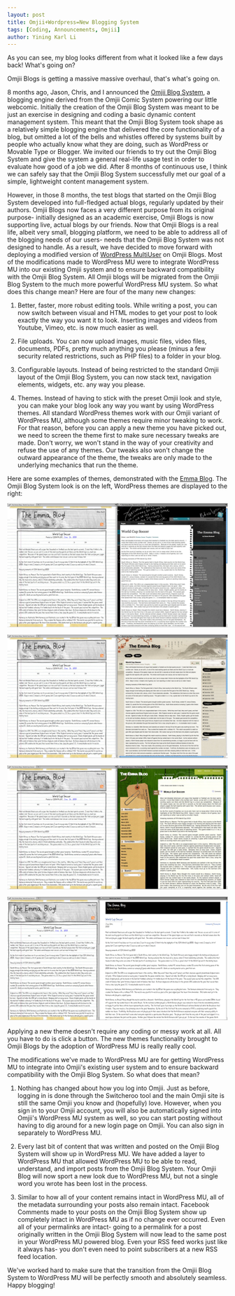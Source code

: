 ```yaml
---
layout: post
title: Omjii+Wordpress=New Blogging System
tags: [Coding, Announcements, Omjii]
author: Yining Karl Li
---
```


As you can see, my blog looks different from what it looked like a few days back! What's going on?

Omjii Blogs is getting a massive massive overhaul, that's what's going on.

8 months ago, Jason, Chris, and I announced the [Omjii Blog System](http://omjii.com/blog/karu/2009/10/31/omjii-blog-engine-preview/), a blogging engine derived from the Omjii Comic System powering our little webcomic. Initially the creation of the Omjii Blog System was meant to be just an exercise in designing and coding a basic dynamic content management system. This meant that the Omjii Blog System took shape as a relatively simple blogging engine that delivered the core functionality of a blog, but omitted a lot of the bells and whistles offered by systems built by people who actually know what they are doing, such as WordPress or Movable Type or Blogger. We invited our friends to try out the Omjii Blog System and give the system a general real-life usage test in order to evaluate how good of a job we did. After 8 months of continuous use, I think we can safely say that the Omjii Blog System successfully met our goal of a simple, lightweight content management system.

However, in those 8 months, the test blogs that started on the Omjii Blog System developed into full-fledged actual blogs, regularly updated by their authors. Omjii Blogs now faces a very different purpose from its original purpose- initially designed as an academic exercise, Omjii Blogs is now supporting live, actual blogs by our friends. Now that Omjii Blogs is a real life, albeit very small, blogging platform, we need to be able to address all of the blogging needs of our users- needs that the Omjii Blog System was not designed to handle. As a result, we have decided to move forward with deploying a modified version of [WordPress MultiUser](http://mu.wordpress.org/) on Omjii Blogs. Most of the modifications made to WordPress MU were to integrate WordPress MU into our existing Omjii system and to ensure backward compatibility with the Omjii Blog System. All Omjii blogs will be migrated from the Omjii Blog System to the much more powerful WordPress MU system. So what does this change mean? Here are four of the many new changes:

1. Better, faster, more robust editing tools. While writing a post, you can now switch between visual and HTML modes to get your post to look exactly the way you want it to look. Inserting images and videos from Youtube, Vimeo, etc. is now much easier as well.

2. File uploads. You can now upload images, music files, video files, documents, PDFs, pretty much anything you please (minus a few security related restrictions, such as PHP files) to a folder in your blog.

3. Configurable layouts. Instead of being restricted to the standard Omjii layout of the Omjii Blog System, you can now stack text, navigation elements, widgets, etc. any way you please.

4. Themes. Instead of having to stick with the preset Omjii look and style, you can make your blog look any way you want by using WordPress themes. All standard WordPress themes work with our Omjii variant of WordPress MU, although some themes require minor tweaking to work. For that reason, before you can apply a new theme you have picked out, we need to screen the theme first to make sure necessary tweaks are made. Don't worry, we won't stand in the way of your creativity and refuse the use of any themes. Our tweaks also won't change the outward appearance of the theme, the tweaks are only made to the underlying mechanics that run the theme.

Here are some examples of themes, demonstrated with the [Emma Blog](http://www.omjii.com/emma). The Omjii Blog System look is on the left, WordPress themes are displayed to the right:

[![](/content/images/2010/Jun/wordpress_screen1.jpg)](/content/images/2010/Jun/wordpress_screen1.jpg)

[![](/content/images/2010/Jun/wordpress_screen2.jpg)](/content/images/2010/Jun/wordpress_screen2.jpg)

[![](/content/images/2010/Jun/wordpress_screen3.jpg)](/content/images/2010/Jun/wordpress_screen3.jpg)

[![](/content/images/2010/Jun/wordpress_screen4.jpg)](/content/images/2010/Jun/wordpress_screen4.jpg)

Applying a new theme doesn't require any coding or messy work at all. All you have to do is click a button. The new themes functionality brought to Omjii Blogs by the adoption of WordPress MU is really really cool.

The modifications we've made to WordPress MU are for getting WordPress MU to integrate into Omjii's existing user system and to ensure backward compatibility with the Omjii Blog System. So what does that mean?

1. Nothing has changed about how you log into Omjii. Just as before, logging in is done through the Switcheroo tool and the main Omjii site is still the same Omjii you know and (hopefully) love. However, when you sign in to your Omjii account, you will also be automatically signed into Omjii's WordPress MU system as well, so you can start posting without having to dig around for a new login page on Omjii. You can also sign in separately to WordPress MU.

2. Every last bit of content that was written and posted on the Omjii Blog System will show up in WordPress MU. We have added a layer to WordPress MU that allowed WordPress MU to be able to read, understand, and import posts from the Omjii Blog System. Your Omjii Blog will now sport a new look due to WordPress MU, but not a single word you wrote has been lost in the process.

3. Similar to how all of your content remains intact in WordPress MU, all of the metadata surrounding your posts also remain intact. Facebook Comments made to your posts on the Omjii Blog System show up completely intact in WordPress MU as if no change ever occurred. Even all of your permalinks are intact- going to a permalink for a post originally written in the Omjii Blog System will now lead to the same post in your WordPress MU powered blog. Even your RSS feed works just like it always has- you don't even need to point subscribers at a new RSS feed location.

We've worked hard to make sure that the transition from the Omjii Blog System to WordPress MU will be perfectly smooth and absolutely seamless. Happy blogging!
